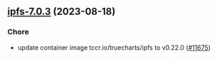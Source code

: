 

## [ipfs-7.0.3](https://github.com/truecharts/charts/compare/ipfs-7.0.2...ipfs-7.0.3) (2023-08-18)

### Chore

- update container image tccr.io/truecharts/ipfs to v0.22.0 ([#11675](https://github.com/truecharts/charts/issues/11675))
  
  